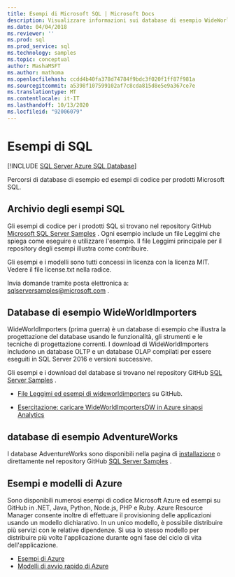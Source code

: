 ```yaml
---
title: Esempi di Microsoft SQL | Microsoft Docs
description: Visualizzare informazioni sui database di esempio WideWorldImporters e AdventureWorks, esempi e modelli di Azure ed esempi di codice per i prodotti Microsoft SQL.
ms.date: 04/04/2018
ms.reviewer: ''
ms.prod: sql
ms.prod_service: sql
ms.technology: samples
ms.topic: conceptual
author: MashaMSFT
ms.author: mathoma
ms.openlocfilehash: ccdd4b40fa378d74784f9bdc3f020f1ff87f981a
ms.sourcegitcommit: a5398f107599102af7c8cda815d8e5e9a367ce7e
ms.translationtype: MT
ms.contentlocale: it-IT
ms.lasthandoff: 10/13/2020
ms.locfileid: "92006079"
---
```

# <a name="sql-samples"></a>Esempi di SQL

[!INCLUDE [SQL Server Azure SQL Database](../includes/appliesto-ss-asdb-asdw-pdw-md.md)]

Percorsi di database di esempio ed esempi di codice per prodotti Microsoft SQL.

## <a name="sql-samples-repository"></a>Archivio degli esempi SQL

Gli esempi di codice per i prodotti SQL si trovano nel repository GitHub [Microsoft SQL Server Samples](https://github.com/microsoft/sql-server-samples) . Ogni esempio include un file Leggimi che spiega come eseguire e utilizzare l'esempio. Il file Leggimi principale per il repository degli esempi illustra come contribuire. 

Gli esempi e i modelli sono tutti concessi in licenza con la licenza MIT. Vedere il file license.txt nella radice.

Invia domande tramite posta elettronica a: sqlserversamples@microsoft.com .


## <a name="wideworldimporters-sample-database"></a>Database di esempio WideWorldImporters

WideWorldImporters (prima guerra) è un database di esempio che illustra la progettazione del database usando le funzionalità, gli strumenti e le tecniche di progettazione correnti. I download di WideWorldImporters includono un database OLTP e un database OLAP compilati per essere eseguiti in SQL Server 2016 e versioni successive. 

Gli esempi e i download del database si trovano nel repository GitHub [SQL Server Samples](https://github.com/Microsoft/sql-server-samples) .


- [File Leggimi ed esempi di wideworldimporters](https://github.com/Microsoft/sql-server-samples/tree/master/samples/databases/wide-world-importers) su GitHub.

- [Esercitazione: caricare WideWorldImportersDW in Azure sinapsi Analytics](/azure/sql-data-warehouse/load-data-wideworldimportersdw)


## <a name="adventureworks-sample-database"></a>database di esempio AdventureWorks

I database AdventureWorks sono disponibili nella pagina di [installazione](adventureworks-install-configure.md) o direttamente nel repository GitHub [SQL Server Samples](https://github.com/Microsoft/sql-server-samples) . 


## <a name="azure-samples-and-templates"></a>Esempi e modelli di Azure
Sono disponibili numerosi esempi di codice Microsoft Azure ed esempi su GitHub in .NET, Java, Python, Node.js, PHP e Ruby. Azure Resource Manager consente inoltre di effettuare il provisioning delle applicazioni usando un modello dichiarativo. In un unico modello, è possibile distribuire più servizi con le relative dipendenze. Si usa lo stesso modello per distribuire più volte l'applicazione durante ogni fase del ciclo di vita dell'applicazione.

- [Esempi di Azure](https://github.com/Azure-Samples)
- [Modelli di avvio rapido di Azure](https://azure.microsoft.com/resources/templates/)




